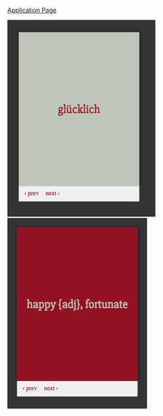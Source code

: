 [Application Page](https://hasantayyar.github.io/german_everyday/flashcard/index.html)

![](https://raw.githubusercontent.com/hasantayyar/german_everyday/master/flashcard/screen1.png) ![](https://raw.githubusercontent.com/hasantayyar/german_everyday/master/flashcard/screen2.png)
